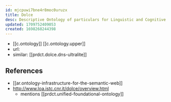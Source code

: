 ```yaml
---
id: mjcpuwi7bne4r8moc0uruzx
title: Dolce
desc: Descriptive Ontology of particulars for Linguistic and Cognitive Engineering
updated: 1709752409053
created: 1698268244398
---
```


- [[c.ontology]] [[c.ontology.upper]]
- url: 
- similar: [[prdct.dolce.dns-ultralite]]  

## References

- [[ar.ontology-infrastructure-for-the-semantic-web]]
- http://www.loa.istc.cnr.it/dolce/overview.html
    - mentions [[prdct.unified-foundational-ontology]]
